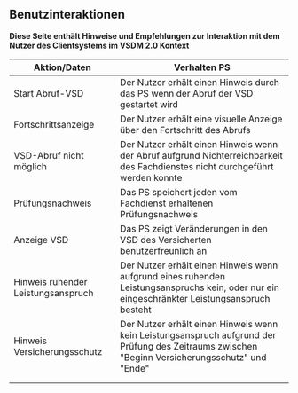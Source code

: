 ## Benutzinteraktionen

**Diese Seite enthält Hinweise und Empfehlungen zur Interaktion mit dem Nutzer des Clientsystems im VSDM 2.0 Kontext**


| Aktion/Daten | Verhalten PS |
| ----------- | ------------- |
| Start Abruf-VSD | Der Nutzer erhält einen Hinweis durch das PS wenn der Abruf der VSD gestartet wird |
| Fortschrittsanzeige | Der Nutzer erhält eine visuelle Anzeige über den Fortschritt des Abrufs |
| VSD-Abruf nicht möglich | Der Nutzer erhält einen Hinweis wenn der Abruf aufgrund Nichterreichbarkeit des Fachdienstes nicht durchgeführt werden konnte |
| Prüfungsnachweis | Das PS speichert jeden vom Fachdienst erhaltenen Prüfungsnachweis |
| Anzeige VSD | Das PS zeigt Veränderungen in den VSD des Versicherten benutzerfreunlich an |
| Hinweis ruhender Leistungsanspruch | Der Nutzer erhält einen Hinweis wenn aufgrund eines ruhenden Leistungsanspruchs kein, oder nur ein eingeschränkter Leistungsanspruch besteht |
| Hinweis Versicherungsschutz | Der Nutzer erhält einen Hinweis wenn kein Leistungsanspruch aufgrund der Prüfung des Zeitraums zwischen "Beginn Versicherungsschutz" und "Ende" |
|  |  |
|  |  |

